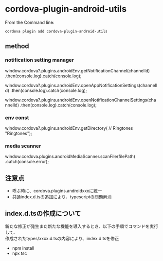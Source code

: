 
<!---
   The MIT License (MIT)

Copyright (c) 2015 Bruno Grossi

Permission is hereby granted, free of charge, to any person obtaining a copy
of this software and associated documentation files (the "Software"), to deal
in the Software without restriction, including without limitation the rights
to use, copy, modify, merge, publish, distribute, sublicense, and/or sell
copies of the Software, and to permit persons to whom the Software is
furnished to do so, subject to the following conditions:

The above copyright notice and this permission notice shall be included in all
copies or substantial portions of the Software.

THE SOFTWARE IS PROVIDED "AS IS", WITHOUT WARRANTY OF ANY KIND, EXPRESS OR
IMPLIED, INCLUDING BUT NOT LIMITED TO THE WARRANTIES OF MERCHANTABILITY,
FITNESS FOR A PARTICULAR PURPOSE AND NONINFRINGEMENT. IN NO EVENT SHALL THE
AUTHORS OR COPYRIGHT HOLDERS BE LIABLE FOR ANY CLAIM, DAMAGES OR OTHER
LIABILITY, WHETHER IN AN ACTION OF CONTRACT, TORT OR OTHERWISE, ARISING FROM,
OUT OF OR IN CONNECTION WITH THE SOFTWARE OR THE USE OR OTHER DEALINGS IN THE
SOFTWARE.
-->

# cordova-plugin-android-utils

From the Command line:

    cordova plugin add cordova-plugin-android-utils


## method

### notification setting manager
window.cordova?.plugins.androidEnv.getNotificationChannel(channelId)
.then(console.log).catch(console.log);

window.cordova?.plugins.androidEnv.openAppNotificationSettings(channelId)
.then(console.log).catch(console.log);

window.cordova?.plugins.androidEnv.openNotificationChannelSettings(channelId)
.then(console.log).catch(console.log);


### env const 
window.cordova?.plugins.androidEnv.getDirectory(
        // Ringtones
        "Ringtones");

### media scanner
window.cordova.plugins.androidMediaScanner.scanFile(filePath)
.catch(console.error);



## 注意点
 - 呼ぶ時に、cordova.plugins.androidxxxに統一
 - 共通index.d.tsの追加により、typescriptの問題解消

## index.d.tsの作成について　　

新たな修正が発生また新たな機能を導入するとき、以下の手順でコマンドを実行して、  
作成されたtypes/xxxx.d.tsの内容により、index.d.tsを修正

 - npm install 
 - npx tsc


